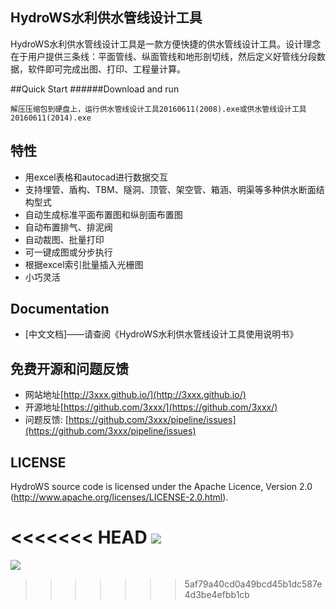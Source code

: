 ## HydroWS水利供水管线设计工具


HydroWS水利供水管线设计工具是一款方便快捷的供水管线设计工具。设计理念在于用户提供三条线：平面管线、纵面管线和地形剖切线，然后定义好管线分段数据，软件即可完成出图、打印、工程量计算。


##Quick Start
######Download and run

    解压压缩包到硬盘上，运行供水管线设计工具20160611(2008).exe或供水管线设计工具20160611(2014).exe

## 特性

* 用excel表格和autocad进行数据交互
* 支持埋管、盾构、TBM、隧洞、顶管、架空管、箱涵、明渠等多种供水断面结构型式
* 自动生成标准平面布置图和纵剖面布置图
* 自动布置排气、排泥阀
* 自动裁图、批量打印
* 可一键成图或分步执行
* 根据excel索引批量插入光栅图
* 小巧灵活

## Documentation

* [中文文档]——请查阅《HydroWS水利供水管线设计工具使用说明书》

## 免费开源和问题反馈
* 网站地址[http://3xxx.github.io/](http://3xxx.github.io/)
* 开源地址[https://github.com/3xxx/](https://github.com/3xxx/)
* 问题反馈: [https://github.com/3xxx/pipeline/issues](https://github.com/3xxx/pipeline/issues)

## LICENSE

HydroWS source code is licensed under the Apache Licence, Version 2.0
(http://www.apache.org/licenses/LICENSE-2.0.html).

<<<<<<< HEAD
![](http://i.imgur.com/Ypz2OD4.png)
=======
![](https://cloud.githubusercontent.com/assets/10678867/25748678/7390cb0a-31de-11e7-8dbc-4cdfe049a6df.png)
>>>>>>> 5af79a40cd0a49bcd45b1dc587e4d3be4efbb1cb
